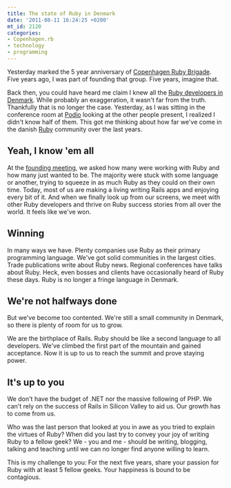 ```yaml
---
title: The state of Ruby in Denmark
date: '2011-08-11 16:24:25 +0200'
mt_id: 2120
categories:
- Copenhagen.rb
- technology
- programming
---
```

Yesterday marked the 5 year anniversary of [Copenhagen Ruby Brigade](http://copenhagenrb.dk). Five years ago, I was part of founding that group. Five years, imagine that.

Back then, you could have heard me claim I knew all the [Ruby developers in Denmark](http://workingwithrails.com/browse/people/country/Denmark). While probably an exaggeration, it wasn't far from the truth. Thankfully that is no longer the case. Yesterday, as I was sitting in the conference room at [Podio](http://podio.com) looking at the other people present, I realized I didn't know half of them. This got me thinking about how far we've come in the danish [Ruby](http://ruby-lang.org) community over the last years.


<!--more-->

## Yeah, I know 'em all

At the [founding meeting](http://mentalized.net/journal/2006/07/03/copenhagen-rubyrails-brigade/), we asked how many were working with Ruby and how many just wanted to be. The majority were stuck with some language or another, trying to squeeze in as much Ruby as they could on their own time. Today, most of us are making a living writing Rails apps and enjoying every bit of it. And when we finally look up from our screens, we meet with other Ruby developers and thrive on Ruby success stories from all over the world. It feels like we've won.

## Winning

In many ways we have. Plenty companies use Ruby as their primary programming language. We've got solid communities in the largest cities. Trade publications write about Ruby news. Regional conferences have talks about Ruby. Heck, even bosses and clients have occasionally heard of Ruby these days. Ruby is no longer a fringe language in Denmark.

## We're not halfways done

But we've become too contented. We're still a small community in Denmark, so there is plenty of room for us to grow.

We are the birthplace of Rails. Ruby should be like a second language to all developers. We've climbed the first part of the mountain and gained acceptance. Now it is up to us to reach the summit and prove staying power.

## It's up to you

We don't have the budget of .NET nor the massive following of PHP. We can't rely on the success of Rails in Silicon Valley to aid us. Our growth has to come from us.

Who was the last person that looked at you in awe as you tried to explain the virtues of Ruby? When did you last try to convey your joy of writing Ruby to a fellow geek? We - you and me - should be writing, blogging, talking and teaching until we can no longer find anyone willing to learn.

This is my challenge to you: For the next five years, share your passion for Ruby with at least 5 fellow geeks. Your happiness is bound to be contagious.
